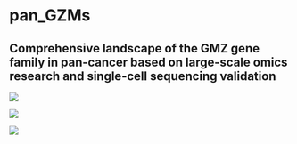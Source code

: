 # pan_GZMs
## Comprehensive landscape of the GMZ gene family in pan-cancer based on large-scale omics research and single-cell sequencing validation
![](https://xieqiqi-1257875553.cos.ap-chengdu.myqcloud.com/picgo/202310181623828.png)

![](https://xieqiqi-1257875553.cos.ap-chengdu.myqcloud.com/picgo/202310181621688.png)

![](https://xieqiqi-1257875553.cos.ap-chengdu.myqcloud.com/picgo/202310181639340.png)
